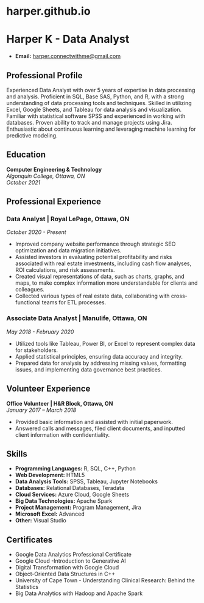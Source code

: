 # harper.github.io
# Harper K - Data Analyst

- **Email:** harper.connectwithme@gmail.com
  

## Professional Profile

Experienced Data Analyst with over 5 years of expertise in data processing and analysis. Proficient in SQL, Base SAS, Python, and R, with a strong understanding of data processing tools and techniques. Skilled in utilizing Excel, Google Sheets, and Tableau for data analysis and visualization. Familiar with statistical software SPSS and experienced in working with databases. Proven ability to track and manage projects using Jira. Enthusiastic about continuous learning and leveraging machine learning for predictive modeling.

## Education

**Computer Engineering & Technology**  
*Algonquin College, Ottawa, ON*  
*October 2021*

## Professional Experience

### Data Analyst | Royal LePage, Ottawa, ON
*October 2020 - Present*

- Improved company website performance through strategic SEO optimization and data migration initiatives.
- Assisted investors in evaluating potential profitability and risks associated with real estate investments, including cash flow analyses, ROI calculations, and risk assessments.
- Created visual representations of data, such as charts, graphs, and maps, to make complex information more understandable for clients and colleagues.
- Collected various types of real estate data, collaborating with cross-functional teams for ETL processes.


### Associate Data Analyst | Manulife, Ottawa, ON
*May 2018 - February 2020*

- Utilized tools like Tableau, Power BI, or Excel to represent complex data for stakeholders.
- Applied statistical principles, ensuring data accuracy and integrity.
- Prepared data for analysis by addressing missing values, formatting issues, and implementing data governance best practices.


## Volunteer Experience

**Office Volunteer | H&R Block, Ottawa, ON**  
*January 2017 – March 2018*

- Provided basic information and assisted with initial paperwork.
- Answered calls and messages, filed client documents, and inputted client information with confidentiality.

## Skills

- **Programming Languages:** R, SQL, C++, Python
- **Web Development:** HTML5
- **Data Analysis Tools:** SPSS, Tableau, Jupyter Notebooks
- **Databases:** Relational Databases, Teradata
- **Cloud Services:** Azure Cloud, Google Sheets
- **Big Data Technologies:** Apache Spark
- **Project Management:** Program Management, Jira
- **Microsoft Excel:** Advanced
- **Other:** Visual Studio

## Certificates

- Google Data Analytics Professional Certificate
- Google Cloud -Introduction to Generative AI
- Digital Transformation with Google Cloud
- Object-Oriented Data Structures in C++
- University of Cape Town - Understanding Clinical Research: Behind the Statistics
- Big Data Analytics with Hadoop and Apache Spark
